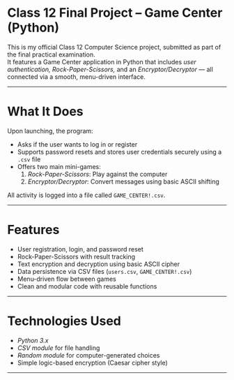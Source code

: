 # Class 12 Final Project – Game Center (Python)

This is my official Class 12 Computer Science project, submitted as part of the final practical examination.  
It features a Game Center application in Python that includes *user authentication, Rock-Paper-Scissors,* and an *Encryptor/Decryptor* — all connected via a smooth, menu-driven interface.

----------------------------------------------------------------------------

# What It Does

Upon launching, the program:
- Asks if the user wants to log in or register
- Supports password resets and stores user credentials securely using a `.csv` file
- Offers two main mini-games:
  1. *Rock-Paper-Scissors*: Play against the computer
  2. *Encryptor/Decryptor*: Convert messages using basic ASCII shifting

All activity is logged into a file called `GAME_CENTER!.csv`.

----------------------------------------------------------------------------

# Features

- User registration, login, and password reset
- Rock-Paper-Scissors with result tracking
- Text encryption and decryption using basic ASCII cipher
- Data persistence via CSV files (`users.csv`, `GAME_CENTER!.csv`)
- Menu-driven flow between games
- Clean and modular code with reusable functions

----------------------------------------------------------------------------

# Technologies Used

- *Python 3.x*
- *CSV module* for file handling
- *Random module* for computer-generated choices
- Simple logic-based encryption (Caesar cipher style)

----------------------------------------------------------------------------
